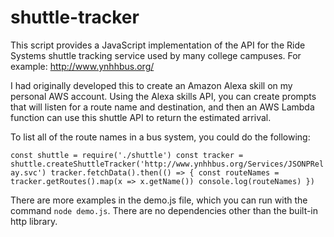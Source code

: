 # shuttle-tracker

This script provides a JavaScript implementation of the API for the Ride Systems shuttle tracking service used by many college campuses. For example: http://www.ynhhbus.org/

I had originally developed this to create an Amazon Alexa skill on my personal AWS account. Using the Alexa skills API, you can create prompts that will listen for a route name and destination, and then an AWS Lambda function can use this shuttle API to return the estimated arrival.

To list all of the route names in a bus system, you could do the following:

`const shuttle = require('./shuttle')
const tracker = shuttle.createShuttleTracker('http://www.ynhhbus.org/Services/JSONPRelay.svc')
tracker.fetchData().then(() => {
  const routeNames = tracker.getRoutes().map(x => x.getName())
  console.log(routeNames)
})`

There are more examples in the demo.js file, which you can run with the command `node demo.js`. There are no dependencies other than the built-in http library.
